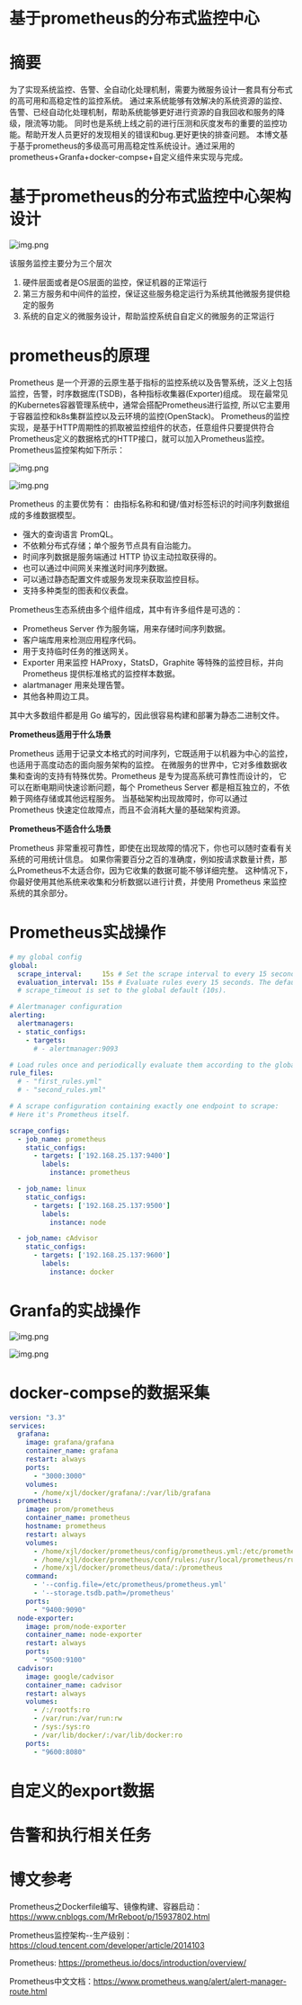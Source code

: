 # 基于prometheus的分布式监控中心

# 摘要
为了实现系统监控、告警、全自动化处理机制，需要为微服务设计一套具有分布式的高可用和高稳定性的监控系统。
通过来系统能够有效解决的系统资源的监控、告警、已经自动化处理机制，帮助系统能够更好进行资源的自我回收和服务的降级，限流等功能。
同时也是系统上线之前的进行压测和灰度发布的重要的监控功能。帮助开发人员更好的发现相关的错误和bug.更好更快的排查问题。
本博文基于基于prometheus的多级高可用高稳定性系统设计。通过采用的prometheus+Granfa+docker-compse+自定义组件来实现与完成。

# 基于prometheus的分布式监控中心架构设计

![img.png](images/基于prometheus架构设计.png)

该服务监控主要分为三个层次
1. 硬件层面或者是OS层面的监控，保证机器的正常运行
2. 第三方服务和中间件的监控，保证这些服务稳定运行为系统其他微服务提供稳定的服务
3. 系统的自定义的微服务设计，帮助监控系统自自定义的微服务的正常运行

# prometheus的原理

Prometheus 是一个开源的云原生基于指标的监控系统以及告警系统，泛义上包括监控，告警，时序数据库(TSDB)，各种指标收集器(Exporter)组成。
现在最常见的Kubernetes容器管理系统中，通常会搭配Prometheus进行监控, 所以它主要用于容器监控和k8s集群监控以及云环境的监控(OpenStack)。
Prometheus的监控实现，是基于HTTP周期性的抓取被监控组件的状态，任意组件只要提供符合Prometheus定义的数据格式的HTTP接口，就可以加入Prometheus监控。Prometheus监控架构如下所示：

![img.png](images/prometheus架构设计.png)  

![img.png](images/prometheus.png)

Prometheus 的主要优势有：
由指标名称和和键/值对标签标识的时间序列数据组成的多维数据模型。
- 强大的查询语言 PromQL。
- 不依赖分布式存储；单个服务节点具有自治能力。
- 时间序列数据是服务端通过 HTTP 协议主动拉取获得的。
- 也可以通过中间网关来推送时间序列数据。
- 可以通过静态配置文件或服务发现来获取监控目标。
- 支持多种类型的图表和仪表盘。

Prometheus生态系统由多个组件组成，其中有许多组件是可选的：
- Prometheus Server 作为服务端，用来存储时间序列数据。
- 客户端库用来检测应用程序代码。
- 用于支持临时任务的推送网关。
- Exporter 用来监控 HAProxy，StatsD，Graphite 等特殊的监控目标，并向 Prometheus 提供标准格式的监控样本数据。
- alartmanager 用来处理告警。
- 其他各种周边工具。

其中大多数组件都是用 Go 编写的，因此很容易构建和部署为静态二进制文件。

**Prometheus适用于什么场景**

Prometheus 适用于记录文本格式的时间序列，它既适用于以机器为中心的监控，也适用于高度动态的面向服务架构的监控。
在微服务的世界中，它对多维数据收集和查询的支持有特殊优势。Prometheus 是专为提高系统可靠性而设计的，
它可以在断电期间快速诊断问题，每个 Prometheus Server 都是相互独立的，不依赖于网络存储或其他远程服务。
当基础架构出现故障时，你可以通过 Prometheus 快速定位故障点，而且不会消耗大量的基础架构资源。

**Prometheus不适合什么场景**

Prometheus 非常重视可靠性，即使在出现故障的情况下，你也可以随时查看有关系统的可用统计信息。
如果你需要百分之百的准确度，例如按请求数量计费，那么Prometheus不太适合你，因为它收集的数据可能不够详细完整。
这种情况下，你最好使用其他系统来收集和分析数据以进行计费，并使用 Prometheus 来监控系统的其余部分。

# Prometheus实战操作

```yaml
# my global config
global:
  scrape_interval:     15s # Set the scrape interval to every 15 seconds. Default is every 1 minute.
  evaluation_interval: 15s # Evaluate rules every 15 seconds. The default is every 1 minute.
  # scrape_timeout is set to the global default (10s).

# Alertmanager configuration
alerting:
  alertmanagers:
  - static_configs:
    - targets:
      # - alertmanager:9093

# Load rules once and periodically evaluate them according to the global 'evaluation_interval'.
rule_files:
  # - "first_rules.yml"
  # - "second_rules.yml"

# A scrape configuration containing exactly one endpoint to scrape:
# Here it's Prometheus itself.

scrape_configs:
  - job_name: prometheus
    static_configs:
      - targets: ['192.168.25.137:9400']
        labels:
          instance: prometheus

  - job_name: linux
    static_configs:
      - targets: ['192.168.25.137:9500']
        labels:
          instance: node

  - job_name: cAdvisor
    static_configs:
      - targets: ['192.168.25.137:9600']
        labels:
          instance: docker
```

# Granfa的实战操作

![img.png](images/Grafana监控页面.png)

![img.png](images/Docker的监控页面.png)

# docker-compse的数据采集

```yaml
version: "3.3"
services:
  grafana:
    image: grafana/grafana
    container_name: grafana
    restart: always
    ports:
      - "3000:3000"
    volumes:
      - /home/xjl/docker/grafana/:/var/lib/grafana
  prometheus:
    image: prom/prometheus
    container_name: prometheus
    hostname: prometheus
    restart: always
    volumes:
      - /home/xjl/docker/prometheus/config/prometheus.yml:/etc/prometheus/prometheus.yml
      - /home/xjl/docker/prometheus/conf/rules:/usr/local/prometheus/rules
      - /home/xjl/docker/prometheus/data/:/prometheus
    command:
      - '--config.file=/etc/prometheus/prometheus.yml'
      - '--storage.tsdb.path=/prometheus'
    ports:
      - "9400:9090"
  node-exporter:
    image: prom/node-exporter
    container_name: node-exporter
    restart: always
    ports:
      - "9500:9100"
  cadvisor:
    image: google/cadvisor
    container_name: cadvisor
    restart: always
    volumes:
      - /:/rootfs:ro
      - /var/run:/var/run:rw
      - /sys:/sys:ro
      - /var/lib/docker/:/var/lib/docker:ro
    ports:
      - "9600:8080"
```


# 自定义的export数据


# 告警和执行相关任务




# 博文参考

Prometheus之Dockerfile编写、镜像构建、容器启动：https://www.cnblogs.com/MrReboot/p/15937802.html

Prometheus监控架构--生产级别：https://cloud.tencent.com/developer/article/2014103

Prometheus: https://prometheus.io/docs/introduction/overview/

Prometheus中文文档：https://www.prometheus.wang/alert/alert-manager-route.html



